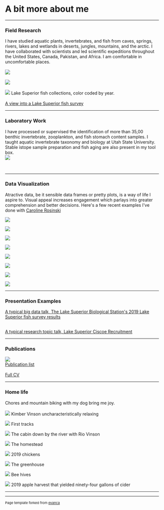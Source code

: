 # A bit more about me
---

### Field Research 
I have studied aquatic plants, invertebrates, and fish from caves, springs, rivers, lakes and wetlands in deserts, jungles, mountains, and the arctic. I have collaborated with scientists and led scientific expeditions throughout the United States, Canada, Pakistan, and Africa. I am comfortable in uncomfortable places.  
<br>
[<img src="images/FieldWork.png?raw=true"/>](images/FieldWork.png) 
<br>
<br>
[<img src="images/FieldFood.png?raw=true"/>](images/FieldFood.png) 
<br>
<br>
[<img src="images/MVwork.gif?raw=true"/>](images/MVwork.gif) Lake Superior fish collections, color coded by year. 
<br>
<br>
[A view into a Lake Superior fish survey](https://www.youtube.com/watch?v=VpuPjxWyU7w) <br>

---
### Laboratory Work 
I have processed or supervised the identification of more than 35,00 benthic invertebrate, zooplankton, and fish stomach content samples. I taught aquatic invertebrate taxonomy and biology at Utah State University. Stable istope sample preparation and fish aging are also present in my tool box. 
<br>
[<img src="images/BugLab.png?raw=true"/>](images/BugLab.png) 

<br>

---
### Data Visualization 
Atractive data, be it sensible data frames or pretty plots, is a way of life I aspire to. Visual appeal increases engagement which parlays into greater comprehension and better decisions. Here's a few recent examples I've done with [Caroline Rosinski](https://twitter.com/carolineroz24)

[<img src="images/ns_os_wtemps3a.png?raw=true"/>](images/ns_os_wtemps3a.png)

[<img src="images/ns_Lengths_Cisco_Vhistogram.png?raw=true"/>](images/ns_Lengths_Cisco_Vhistogram.png)

[<img src="images/LakeSuperior2014Plastics.png?raw=true"/>](LakeSuperior2014Plastics.png)

[<img src="images/ns_os_biomass_CurrentYear_sankey.png?raw=true"/>](images/ns_os_biomass_CurrentYear_sankey.png)

[<img src="images/ns_station_biomass_map_bars.png?raw=true"/>](images/ns_station_biomass_map_bars.png)

[<img src="images/Animated_ns_Age1_cisco_map_bars.gif?raw=true"/>](images/Animated_ns_Age1_cisco_map_bars.gif)

[<img src="images/Animated_CurrentYear_Catch_map.gif?raw=true"/>](images/Animated_CurrentYear_Catch_map.gif)

[<img src="images/LS_Lean-Siscowet-Diets.png?raw=true"/>](images/LS_Lean-Siscowet-Diets.png)
<br>

---
### Presentation Examples

[A typical big data talk, The Lake Superior Biological Station's 2019 Lake Superior fish survey results](/pdf/2020_USGS_SuperiorFishTrends.pdf) <br>
<br>

[A typical research topic talk, Lake Superior Ciscoe Recruitment](/pdf/2019_TNC_LS_Cisco.pdf) 
<br>

---
### Publications

[<img src="images/MVpubs.png?raw=true"/>](images/MVpubs.png) <br>
[Publication list](/pdf/MVPubs_Sep2020.pdf) 
<br>
<br>
[Full CV](/pdf/Vinson_CV_Sept2020.pdf) 
<br>

---
### Home life 
Chores and mountain biking with my dog bring me joy.  <br> 
<br>
[<img src="images/KV2018.JPG?raw=true"/>](images/KV2018.JPG) Kimber Vinson uncharacteristically relaxing 

[<img src="images/KV2019.jpg?raw=true"/>](images/KV2019.jpg) First tracks

[<img src="images/MVCabin.png?raw=true"/>](images/MVCabin.png) The cabin down by the river with Rio Vinson

[<img src="images/Homestead2019.JPG?raw=true"/>](images/Homestead2019.JPG) The homestead

[<img src="images/Chickens2019.JPG?raw=true"/>](images/Chickens2019.JPG) 2019 chickens

[<img src="images/Greenhouse2019.JPG?raw=true"/>](images/Greenhouse2019.JPG) The greenhouse

[<img src="images/Bees2018.JPG?raw=true"/>](images/Bees2018.JPG) Bee hives

[<img src="images/Apples2019.JPG?raw=true"/>](images/Apples2019.JPG) 2019 apple harvest that yielded ninety-four gallons of cider

---

---
<p style="font-size:11px">Page template forked from <a href="https://github.com/evanca/quick-portfolio">evanca</a></p>
<!-- Remove above link if you don't want to attibute -->
